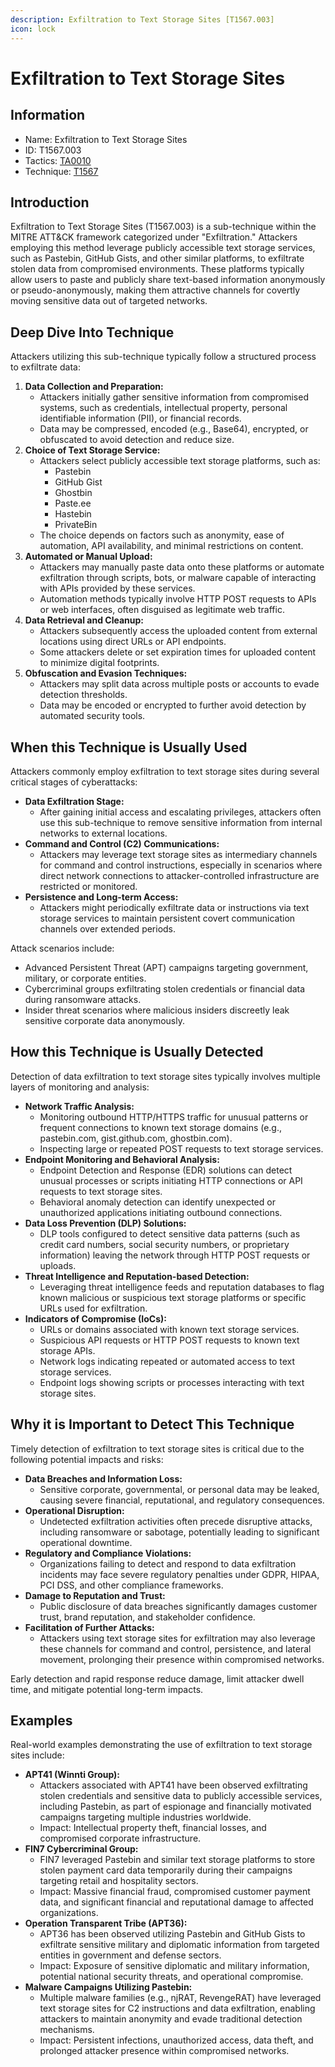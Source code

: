 ```yaml
---
description: Exfiltration to Text Storage Sites [T1567.003]
icon: lock
---
```


# Exfiltration to Text Storage Sites

## Information

* Name: Exfiltration to Text Storage Sites
* ID: T1567.003
* Tactics: [TA0010](../)
* Technique: [T1567](./)

## Introduction

Exfiltration to Text Storage Sites (T1567.003) is a sub-technique within the MITRE ATT\&CK framework categorized under "Exfiltration." Attackers employing this method leverage publicly accessible text storage services, such as Pastebin, GitHub Gists, and other similar platforms, to exfiltrate stolen data from compromised environments. These platforms typically allow users to paste and publicly share text-based information anonymously or pseudo-anonymously, making them attractive channels for covertly moving sensitive data out of targeted networks.

## Deep Dive Into Technique

Attackers utilizing this sub-technique typically follow a structured process to exfiltrate data:

1. **Data Collection and Preparation:**
   * Attackers initially gather sensitive information from compromised systems, such as credentials, intellectual property, personal identifiable information (PII), or financial records.
   * Data may be compressed, encoded (e.g., Base64), encrypted, or obfuscated to avoid detection and reduce size.
2. **Choice of Text Storage Service:**
   * Attackers select publicly accessible text storage platforms, such as:
     * Pastebin
     * GitHub Gist
     * Ghostbin
     * Paste.ee
     * Hastebin
     * PrivateBin
   * The choice depends on factors such as anonymity, ease of automation, API availability, and minimal restrictions on content.
3. **Automated or Manual Upload:**
   * Attackers may manually paste data onto these platforms or automate exfiltration through scripts, bots, or malware capable of interacting with APIs provided by these services.
   * Automation methods typically involve HTTP POST requests to APIs or web interfaces, often disguised as legitimate web traffic.
4. **Data Retrieval and Cleanup:**
   * Attackers subsequently access the uploaded content from external locations using direct URLs or API endpoints.
   * Some attackers delete or set expiration times for uploaded content to minimize digital footprints.
5. **Obfuscation and Evasion Techniques:**
   * Attackers may split data across multiple posts or accounts to evade detection thresholds.
   * Data may be encoded or encrypted to further avoid detection by automated security tools.

## When this Technique is Usually Used

Attackers commonly employ exfiltration to text storage sites during several critical stages of cyberattacks:

* **Data Exfiltration Stage:**
  * After gaining initial access and escalating privileges, attackers often use this sub-technique to remove sensitive information from internal networks to external locations.
* **Command and Control (C2) Communications:**
  * Attackers may leverage text storage sites as intermediary channels for command and control instructions, especially in scenarios where direct network connections to attacker-controlled infrastructure are restricted or monitored.
* **Persistence and Long-term Access:**
  * Attackers might periodically exfiltrate data or instructions via text storage services to maintain persistent covert communication channels over extended periods.

Attack scenarios include:

* Advanced Persistent Threat (APT) campaigns targeting government, military, or corporate entities.
* Cybercriminal groups exfiltrating stolen credentials or financial data during ransomware attacks.
* Insider threat scenarios where malicious insiders discreetly leak sensitive corporate data anonymously.

## How this Technique is Usually Detected

Detection of data exfiltration to text storage sites typically involves multiple layers of monitoring and analysis:

* **Network Traffic Analysis:**
  * Monitoring outbound HTTP/HTTPS traffic for unusual patterns or frequent connections to known text storage domains (e.g., pastebin.com, gist.github.com, ghostbin.com).
  * Inspecting large or repeated POST requests to text storage services.
* **Endpoint Monitoring and Behavioral Analysis:**
  * Endpoint Detection and Response (EDR) solutions can detect unusual processes or scripts initiating HTTP connections or API requests to text storage sites.
  * Behavioral anomaly detection can identify unexpected or unauthorized applications initiating outbound connections.
* **Data Loss Prevention (DLP) Solutions:**
  * DLP tools configured to detect sensitive data patterns (such as credit card numbers, social security numbers, or proprietary information) leaving the network through HTTP POST requests or uploads.
* **Threat Intelligence and Reputation-based Detection:**
  * Leveraging threat intelligence feeds and reputation databases to flag known malicious or suspicious text storage platforms or specific URLs used for exfiltration.
* **Indicators of Compromise (IoCs):**
  * URLs or domains associated with known text storage services.
  * Suspicious API requests or HTTP POST requests to known text storage APIs.
  * Network logs indicating repeated or automated access to text storage services.
  * Endpoint logs showing scripts or processes interacting with text storage sites.

## Why it is Important to Detect This Technique

Timely detection of exfiltration to text storage sites is critical due to the following potential impacts and risks:

* **Data Breaches and Information Loss:**
  * Sensitive corporate, governmental, or personal data may be leaked, causing severe financial, reputational, and regulatory consequences.
* **Operational Disruption:**
  * Undetected exfiltration activities often precede disruptive attacks, including ransomware or sabotage, potentially leading to significant operational downtime.
* **Regulatory and Compliance Violations:**
  * Organizations failing to detect and respond to data exfiltration incidents may face severe regulatory penalties under GDPR, HIPAA, PCI DSS, and other compliance frameworks.
* **Damage to Reputation and Trust:**
  * Public disclosure of data breaches significantly damages customer trust, brand reputation, and stakeholder confidence.
* **Facilitation of Further Attacks:**
  * Attackers using text storage sites for exfiltration may also leverage these channels for command and control, persistence, and lateral movement, prolonging their presence within compromised networks.

Early detection and rapid response reduce damage, limit attacker dwell time, and mitigate potential long-term impacts.

## Examples

Real-world examples demonstrating the use of exfiltration to text storage sites include:

* **APT41 (Winnti Group):**
  * Attackers associated with APT41 have been observed exfiltrating stolen credentials and sensitive data to publicly accessible services, including Pastebin, as part of espionage and financially motivated campaigns targeting multiple industries worldwide.
  * Impact: Intellectual property theft, financial losses, and compromised corporate infrastructure.
* **FIN7 Cybercriminal Group:**
  * FIN7 leveraged Pastebin and similar text storage platforms to store stolen payment card data temporarily during their campaigns targeting retail and hospitality sectors.
  * Impact: Massive financial fraud, compromised customer payment data, and significant financial and reputational damage to affected organizations.
* **Operation Transparent Tribe (APT36):**
  * APT36 has been observed utilizing Pastebin and GitHub Gists to exfiltrate sensitive military and diplomatic information from targeted entities in government and defense sectors.
  * Impact: Exposure of sensitive diplomatic and military information, potential national security threats, and operational compromise.
* **Malware Campaigns Utilizing Pastebin:**
  * Multiple malware families (e.g., njRAT, RevengeRAT) have leveraged text storage sites for C2 instructions and data exfiltration, enabling attackers to maintain anonymity and evade traditional detection mechanisms.
  * Impact: Persistent infections, unauthorized access, data theft, and prolonged attacker presence within compromised networks.
